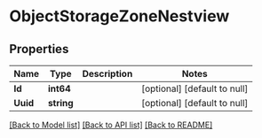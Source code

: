 # ObjectStorageZoneNestview

## Properties
Name | Type | Description | Notes
------------ | ------------- | ------------- | -------------
**Id** | **int64** |  | [optional] [default to null]
**Uuid** | **string** |  | [optional] [default to null]

[[Back to Model list]](../README.md#documentation-for-models) [[Back to API list]](../README.md#documentation-for-api-endpoints) [[Back to README]](../README.md)


